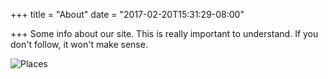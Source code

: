 +++
title = "About"
date = "2017-02-20T15:31:29-08:00"

+++
Some info about our site. This is really important to understand.  If you don't
follow, it won't make sense.

![Places](/img/country.png)

